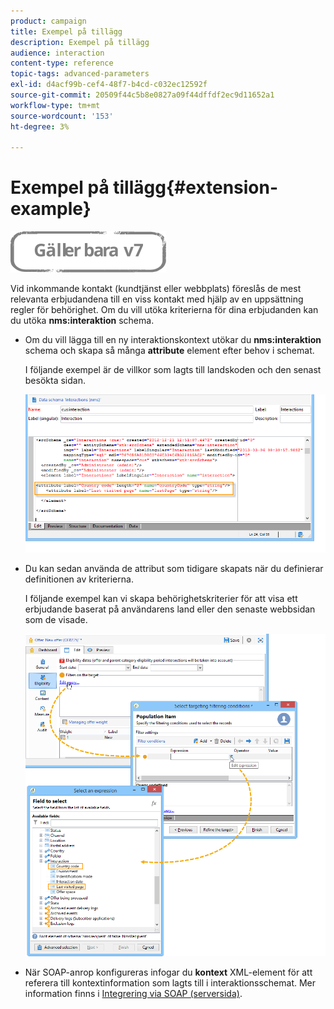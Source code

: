 ```yaml
---
product: campaign
title: Exempel på tillägg
description: Exempel på tillägg
audience: interaction
content-type: reference
topic-tags: advanced-parameters
exl-id: d4acf99b-cef4-48f7-b4cd-c032ec12592f
source-git-commit: 20509f44c5b8e0827a09f44dffdf2ec9d11652a1
workflow-type: tm+mt
source-wordcount: '153'
ht-degree: 3%

---
```


# Exempel på tillägg{#extension-example}

![](../../assets/v7-only.svg)

Vid inkommande kontakt (kundtjänst eller webbplats) föreslås de mest relevanta erbjudandena till en viss kontakt med hjälp av en uppsättning regler för behörighet. Om du vill utöka kriterierna för dina erbjudanden kan du utöka **nms:interaktion** schema.

* Om du vill lägga till en ny interaktionskontext utökar du **nms:interaktion** schema och skapa så många **attribute** element efter behov i schemat.

   I följande exempel är de villkor som lagts till landskoden och den senast besökta sidan.

   ![](assets/s_ncs_configuration_offer_schemas.png)

* Du kan sedan använda de attribut som tidigare skapats när du definierar definitionen av kriterierna.

   I följande exempel kan vi skapa behörighetskriterier för att visa ett erbjudande baserat på användarens land eller den senaste webbsidan som de visade.

   ![](assets/s_ncs_configuration_offer_context.png)

* När SOAP-anrop konfigureras infogar du **kontext** XML-element för att referera till kontextinformation som lagts till i interaktionsschemat. Mer information finns i [Integrering via SOAP (serversida)](../../interaction/using/integration-via-soap--server-side-.md).
